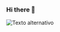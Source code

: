 ### Hi there 👋

![Texto alternativo](https://svg2raster.fileformat.info/vlz.jsp?svg=%2Flogos%2Fspringio%2Fspringio-icon.svg&width=200&height=200)


<!--
**GuidoNicolini/GuidoNicolini** is a ✨ _special_ ✨ repository because its `README.md` (this file) appears on your GitHub profile.

Here are some ideas to get you started:

- 🔭 I’m currently working on ...
- 🌱 I’m currently learning ...
- 👯 I’m looking to collaborate on ...
- 🤔 I’m looking for help with ...
- 💬 Ask me about ...
- 📫 How to reach me: ...
- 😄 Pronouns: ...
- ⚡ Fun fact: ...
-->
